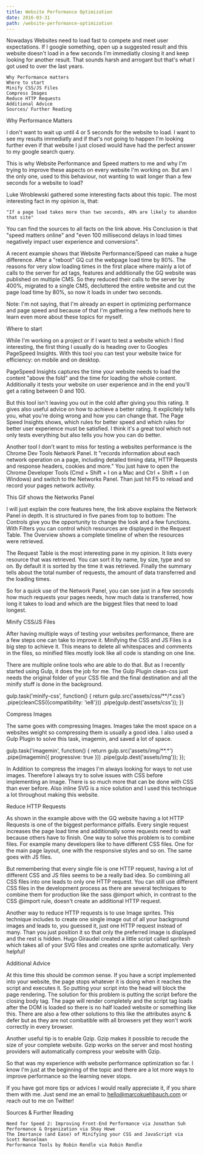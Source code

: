 ```yaml
---
title: Website Performance Optimization
date: 2016-03-31
path: /website-performance-optimization
---
```


Nowadays Websites need to load fast to compete and meet user expectations. If I google something, open up a suggested result and this website doesn't load in a few seconds I'm immediatly closing it and keep looking for another result. That sounds harsh and arrogant but that's what I got used to over the last years.

    Why Performance matters
    Where to start
    Minify CSS/JS Files
    Compress Images
    Reduce HTTP Requests
    Additional Advice
    Sources/ Further Reading

Why Performance Matters

I don't want to wait up until 4 or 5 seconds for the website to load. I want to see my results immediatly and if that's not going to happen I'm looking further even if that website I just closed would have had the perfect answer to my google search query.

This is why Website Performance and Speed matters to me and why I'm trying to improve these aspects on every website I'm working on. But am I the only one, used to this behaviour, not wanting to wait longer than a few seconds for a website to load?

Luke Wroblewski gathered some interesting facts about this topic. The most interesting fact in my opinion is, that:

    "If a page load takes more than two seconds, 40% are likely to abandon that site"

You can find the sources to all facts on the link above. His Conclusion is that "speed matters online" and "even 100 millisecond delays in load times negatively impact user experience and conversions".

A recent example shows that Website Performance/Speed can make a huge difference. After a "reboot" GQ cut the webpage load time by 80%. The reasons for very slow loading times in the first place where mainly a lot of calls to the server for ad tags, features and additionally the GQ website was published on multiple CMS. So they reduced their calls to the server by 400%, migrated to a single CMS, decluttered the entire website and cut the page load time by 80%, so now it loads in under two seconds.

Note: I'm not saying, that I'm already an expert in optimizing performance and page speed and because of that I'm gathering a few methods here to learn even more about these topics for myself.

Where to start

While I'm working on a project or if I want to test a website which I find interesting, the first thing I usually do is heading over to Googles PageSpeed Insights. With this tool you can test your website twice for efficiency: on mobile and on desktop.

PageSpeed Insights captures the time your website needs to load the content "above the fold" and the time for loading the whole content. Additionally it tests your website on user experience and in the end you'll get a rating between 0 and 100.

But this tool isn't leaving you out in the cold after giving you this rating. It gives also useful advice on how to achieve a better rating. It explicitely tells you, what you're doing wrong and how you can change that. The Page Speed Insights shows, which rules for better speed and which rules for better user experience must be satisfied. I think it's a great tool which not only tests everything but also tells you how you can do better.

Another tool I don't want to miss for testing a websites performance is the Chrome Dev Tools Network Panel. It "records information about each network operation on a page, including detailed timing data, HTTP Requests and response headers, cookies and more." You just have to open the Chrome Developer Tools (Cmd + Shift + I on a Mac and Ctrl + Shift + I on Windows) and switch to the Networks Panel. Than just hit F5 to reload and record your pages network activity.

This Gif shows the Networks Panel


I will just explain the core features here, the link above explains the Network Panel in depth. It is structured in five panes from top to bottom: The Controls give you the opportunity to change the look and a few functions. With Filters you can control which resources are displayed in the Request Table. The Overview shows a complete timeline of when the resources were retrieved.

The Request Table is the most interesting pane in my opinion. It lists every resource that was retrieved. You can sort it by name, by size, type and so on. By default it is sorted by the time it was retrieved. Finally the summary tells about the total number of requests, the amount of data transferred and the loading times.

So for a quick use of the Network Panel, you can see just in a few seconds how much requests your pages needs, how much data is transferred, how long it takes to load and which are the biggest files that need to load longest.

Minify CSS/JS Files

After having multiple ways of testing your websites performance, there are a few steps one can take to improve it. Minifying the CSS and JS Files is a big step to achieve it. This means to delete all whitespaces and comments in the files, so minified files mostly look like all code is standing on one line.

There are multiple online tools who are able to do that. But as I recently started using Gulp, it does the job for me. The Gulp Plugin clean-css just needs the original folder of your CSS file and the final destination and all the minify stuff is done in the background.

gulp.task('minify-css', function() {
  return gulp.src('assets/css/**/*.css')
  .pipe(cleanCSS({compatibility: 'ie8'}))
  .pipe(gulp.dest('assets/css'));
})

Compress Images

The same goes with compressing Images. Images take the most space on a websites weight so compressing them is usually a good idea. I also used a Gulp Plugin to solve this task, imagemin, and saved a lot of space.

gulp.task('imagemin', function() {
  return gulp.src('assets/img/**.*')
  .pipe(imagemin({
    progressive: true
  }))
  .pipe(gulp.dest('assets/img'));
});

In Addition to compress the images I'm always looking for ways to not use images. Therefore I always try to solve issues with CSS before implementing an Image. There is so much more that can be done with CSS than ever before. Also inline SVG is a nice solution and I used this technique a lot throughout making this website.

Reduce HTTP Requests

As shown in the example above with the GQ website having a lot HTTP Requests is one of the biggest performance pitfalls. Every single request increases the page load time and additionally some requests need to wait because others have to finish. One way to solve this problem is to combine files. For example many developers like to have different CSS files. One for the main page layout, one with the responsive styles and so on. The same goes with JS files.

But remembering that every single file is one HTTP request, having a lot of different CSS and JS files seems to be a really bad idea. So combining all CSS files into one leads to only one HTTP request. You can still use different CSS files in the development process as there are several techniques to combine them for production like the sass @import which, in contrast to the CSS @import rule, doesn't create an additional HTTP request.

Another way to reduce HTTP requests is to use Image sprites. This technique includes to create one single image out of all your background images and leads to, you guessed it, just one HTTP request instead of many. Than you just position it so that only the preferred image is displayed and the rest is hidden. Hugo Giraudel created a little script called spritesh which takes all of your SVG files and creates one sprite automatically. Very helpful!

Additional Advice

At this time this should be common sense. If you have a script implemented into your website, the page stops whatever it is doing when it reaches the script and executes it. So putting your script into the head will block the page rendering. The solution for this problem is putting the script before the closing body tag. The page will render completely and the script tag loads after the DOM is loaded so there is no half loaded website or something like this. There are also a few other solutions to this like the attributes async & defer but as they are not combatible with all browsers yet they won't work correctly in every browser.

Another useful tip is to enable Gzip. Gzip makes it possible to recude the size of your complete website. Gzip works on the server and most hosting providers will automatically compress your website with Gzip.

So that was my experience with website performance optimization so far. I know I'm just at the beginning of the topic and there are a lot more ways to improve performance so the learning never stops.

If you have got more tips or advices I would really appreciate it, if you share them with me. Just send me an email to hello@marcokuehbauch.com or reach out to me on Twitter!

Sources & Further Reading

    Need for Speed 2: Improving Front-End Performance via Jonathan Suh
    Performance & Organization via Shay Howe
    The Imortance (and Ease) of Minifying your CSS and JavaScript via Scott Hanselman
    Performance Tools by Robin Rendle via Robin Rendle
